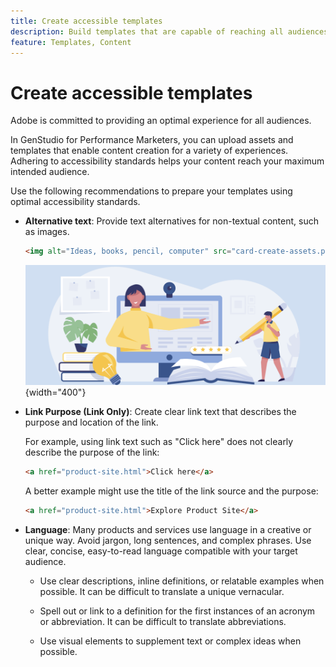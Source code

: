 ```yaml
---
title: Create accessible templates
description: Build templates that are capable of reaching all audiences for use in Adobe GenStudio for Performance Marketers.
feature: Templates, Content
---
```


# Create accessible templates

Adobe is committed to providing an optimal experience for all audiences.

In GenStudio for Performance Marketers, you can upload assets and templates that enable content creation for a variety of experiences. Adhering to accessibility standards helps your content reach your maximum intended audience.

Use the following recommendations to prepare your templates using optimal accessibility standards.

- **Alternative text**: Provide text alternatives for non-textual content, such as images.

   ```html
   <img alt="Ideas, books, pencil, computer" src="card-create-assets.png">
   ```

   ![Ideas, books, pencil, computer](../../assets/card-create-assets.png){width="400"}

- **Link Purpose (Link Only)**: Create clear link text that describes the purpose and location of the link.

   For example, using link text such as "Click here" does not clearly describe the purpose of the link:

   ```html
   <a href="product-site.html">Click here</a>
   ```

   A better example might use the title of the link source and the purpose:

   ```html
   <a href="product-site.html">Explore Product Site</a>
   ```

- **Language**: Many products and services use language in a creative or unique way. Avoid jargon, long sentences, and complex phrases. Use clear, concise, easy-to-read language compatible with your target audience.

   - Use clear descriptions, inline definitions, or relatable examples when possible. It can be difficult to translate a unique vernacular.

   - Spell out or link to a definition for the first instances of an acronym or abbreviation. It can be difficult to translate abbreviations.

   - Use visual elements to supplement text or complex ideas when possible.
